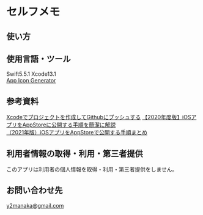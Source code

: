# セルフメモ

## 使い方

## 使用言語・ツール
Swift5.5.1 
Xcode13.1   
[App Icon Generator](https://appicon.co/)   
## 参考資料
[Xcodeでプロジェクトを作成してGithubにプッシュする](https://swiswiswift.com/2020-12-03/)
[【2020年度版】iOSアプリをAppStoreに公開する手順を簡潔に解説](https://qiita.com/Labi/items/3b71b8f5ef065904c1de)   
[（2021年版）iOSアプリをAppStoreで公開する手順まとめ](https://zenn.dev/moutend/articles/feebf0120dce6e6426fa)   

## 利用者情報の取得・利用・第三者提供
このアプリは利用者の個人情報を取得・利用・第三者提供をしません。

## お問い合わせ先
y2manaka@gmail.com
